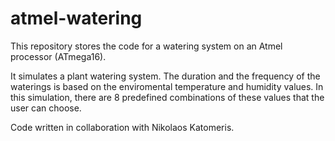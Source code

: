 # atmel-watering
This repository stores the code for a watering system on an Atmel processor (ATmega16).

It simulates a plant watering system. The duration and the frequency of the waterings is based on the enviromental temperature and humidity values. In this simulation, there are 8 predefined combinations of these values that the user can choose.

Code written in collaboration with Nikolaos Katomeris.
